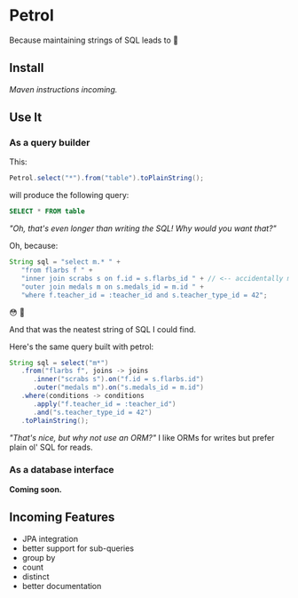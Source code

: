 # Petrol

Because maintaining strings of SQL leads to :shit:

## Install

*Maven instructions incoming.*

## Use It

### As a query builder

This:

```java
Petrol.select("*").from("table").toPlainString();
```

will produce the following query:

```sql
SELECT * FROM table
```

*"Oh, that's even longer than writing the SQL! Why would you want that?"* 

Oh, because:

```java
String sql = "select m.* " +
   "from flarbs f " +
   "inner join scrabs s on f.id = s.flarbs_id " + // <-- accidentally miss a space and you die
   "outer join medals m on s.medals_id = m.id " +
   "where f.teacher_id = :teacher_id and s.teacher_type_id = 42";
```

:flushed: :gun:

And that was the neatest string of SQL I could find.

Here's the same query built with petrol:

```Java
String sql = select("m*")
   .from("flarbs f", joins -> joins
      .inner("scrabs s").on("f.id = s.flarbs.id")
      .outer("medals m").on("s.medals_id = m.id")
   .where(conditions -> conditions
      .apply("f.teacher_id = :teacher_id")
      .and("s.teacher_type_id = 42")
   .toPlainString();
```

*"That's nice, but why not use an ORM?"* I like ORMs for writes but prefer plain ol' SQL for reads.

### As a database interface

**Coming soon.**

## Incoming Features

* JPA integration
* better support for sub-queries
* group by
* count
* distinct
* better documentation

